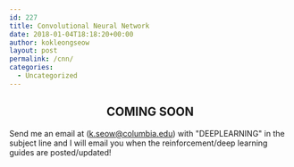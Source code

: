 ```yaml
---
id: 227
title: Convolutional Neural Network
date: 2018-01-04T18:18:20+00:00
author: kokleongseow
layout: post
permalink: /cnn/
categories:
  - Uncategorized
---
```


## <center>COMING SOON</center>

Send me an email at (k.seow@columbia.edu) with "DEEPLEARNING" in the subject line and I will email you when the reinforcement/deep learning guides are posted/updated!